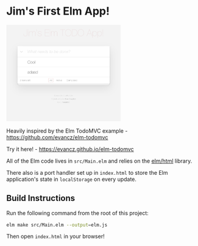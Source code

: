 
# Jim's First Elm App!

<img src="./jims-elm-screenshot.png" width="300px" height="auto"/>

Heavily inspired by the Elm TodoMVC example - https://github.com/evancz/elm-todomvc

Try it here! - https://evancz.github.io/elm-todomvc

All of the Elm code lives in `src/Main.elm` and relies on the [elm/html][html] library.

[html]: https://package.elm-lang.org/packages/elm/html/latest

There also is a port handler set up in `index.html` to store the Elm application's state in `localStorage` on every update.


## Build Instructions

Run the following command from the root of this project:

```bash
elm make src/Main.elm --output=elm.js
```

Then open `index.html` in your browser!
